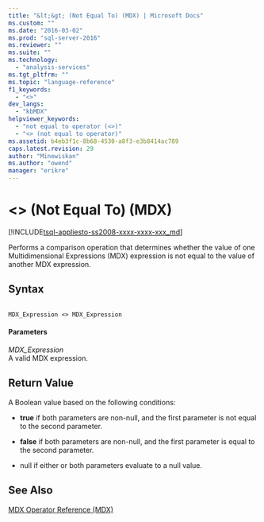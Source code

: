 ```yaml
---
title: "&lt;&gt; (Not Equal To) (MDX) | Microsoft Docs"
ms.custom: ""
ms.date: "2016-03-02"
ms.prod: "sql-server-2016"
ms.reviewer: ""
ms.suite: ""
ms.technology: 
  - "analysis-services"
ms.tgt_pltfrm: ""
ms.topic: "language-reference"
f1_keywords: 
  - "<>"
dev_langs: 
  - "kbMDX"
helpviewer_keywords: 
  - "not equal to operator (<>)"
  - "<> (not equal to operator)"
ms.assetid: b4eb3f1c-8b68-4530-a8f3-e3b8414ac789
caps.latest.revision: 29
author: "Minewiskan"
ms.author: "owend"
manager: "erikre"
---
```

# &lt;&gt; (Not Equal To) (MDX)
[!INCLUDE[tsql-appliesto-ss2008-xxxx-xxxx-xxx_md](../includes/tsql-appliesto-ss2008-xxxx-xxxx-xxx-md.md)]

  Performs a comparison operation that determines whether the value of one Multidimensional Expressions (MDX) expression is not equal to the value of another MDX expression.  
  
## Syntax  
  
```  
  
MDX_Expression <> MDX_Expression  
```  
  
#### Parameters  
 *MDX_Expression*  
 A valid MDX expression.  
  
## Return Value  
 A Boolean value based on the following conditions:  
  
-   **true** if both parameters are non-null, and the first parameter is not equal to the second parameter.  
  
-   **false** if both parameters are non-null, and the first parameter is equal to the second parameter.  
  
-   null if either or both parameters evaluate to a null value.  
  
## See Also  
 [MDX Operator Reference &#40;MDX&#41;](../mdx/mdx-operator-reference-mdx.md)  
  
  